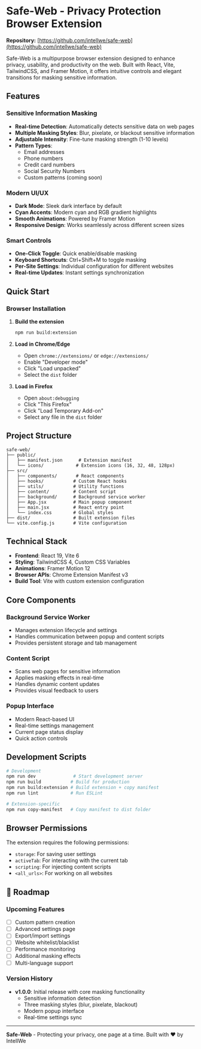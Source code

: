 # Safe-Web - Privacy Protection Browser Extension

**Repository:** [https://github.com/intellwe/safe-web](https://github.com/intellwe/safe-web)

Safe-Web is a multipurpose browser extension designed to enhance privacy, usability, and productivity on the web. Built with React, Vite, TailwindCSS, and Framer Motion, it offers intuitive controls and elegant transitions for masking sensitive information.

## Features

### Sensitive Information Masking

- **Real-time Detection**: Automatically detects sensitive data on web pages
- **Multiple Masking Styles**: Blur, pixelate, or blackout sensitive information
- **Adjustable Intensity**: Fine-tune masking strength (1-10 levels)
- **Pattern Types**:
  - Email addresses
  - Phone numbers
  - Credit card numbers
  - Social Security Numbers
  - Custom patterns (coming soon)

### Modern UI/UX

- **Dark Mode**: Sleek dark interface by default
- **Cyan Accents**: Modern cyan and RGB gradient highlights
- **Smooth Animations**: Powered by Framer Motion
- **Responsive Design**: Works seamlessly across different screen sizes

### Smart Controls

- **One-Click Toggle**: Quick enable/disable masking
- **Keyboard Shortcuts**: Ctrl+Shift+M to toggle masking
- **Per-Site Settings**: Individual configuration for different websites
- **Real-time Updates**: Instant settings synchronization

## Quick Start

### Browser Installation

1. **Build the extension**

   ```bash
   npm run build:extension
   ```

2. **Load in Chrome/Edge**

   - Open `chrome://extensions/` or `edge://extensions/`
   - Enable "Developer mode"
   - Click "Load unpacked"
   - Select the `dist` folder

3. **Load in Firefox**
   - Open `about:debugging`
   - Click "This Firefox"
   - Click "Load Temporary Add-on"
   - Select any file in the `dist` folder

## Project Structure

```
safe-web/
├── public/
│   ├── manifest.json      # Extension manifest
│   └── icons/            # Extension icons (16, 32, 48, 128px)
├── src/
│   ├── components/       # React components
│   ├── hooks/           # Custom React hooks
│   ├── utils/           # Utility functions
│   ├── content/         # Content script
│   ├── background/      # Background service worker
│   ├── App.jsx          # Main popup component
│   ├── main.jsx         # React entry point
│   └── index.css        # Global styles
├── dist/                # Built extension files
└── vite.config.js       # Vite configuration
```

## Technical Stack

- **Frontend**: React 19, Vite 6
- **Styling**: TailwindCSS 4, Custom CSS Variables
- **Animations**: Framer Motion 12
- **Browser APIs**: Chrome Extension Manifest v3
- **Build Tool**: Vite with custom extension configuration

## Core Components

### Background Service Worker

- Manages extension lifecycle and settings
- Handles communication between popup and content scripts
- Provides persistent storage and tab management

### Content Script

- Scans web pages for sensitive information
- Applies masking effects in real-time
- Handles dynamic content updates
- Provides visual feedback to users

### Popup Interface

- Modern React-based UI
- Real-time settings management
- Current page status display
- Quick action controls

## Development Scripts

```bash
# Development
npm run dev              # Start development server
npm run build           # Build for production
npm run build:extension # Build extension + copy manifest
npm run lint            # Run ESLint

# Extension-specific
npm run copy-manifest   # Copy manifest to dist folder
```

## Browser Permissions

The extension requires the following permissions:

- `storage`: For saving user settings
- `activeTab`: For interacting with the current tab
- `scripting`: For injecting content scripts
- `<all_urls>`: For working on all websites

## 🚧 Roadmap

### Upcoming Features

- [ ] Custom pattern creation
- [ ] Advanced settings page
- [ ] Export/import settings
- [ ] Website whitelist/blacklist
- [ ] Performance monitoring
- [ ] Additional masking effects
- [ ] Multi-language support

### Version History

- **v1.0.0**: Initial release with core masking functionality
  - Sensitive information detection
  - Three masking styles (blur, pixelate, blackout)
  - Modern popup interface
  - Real-time settings sync

---

**Safe-Web** - Protecting your privacy, one page at a time. Built with ❤️ by IntellWe
